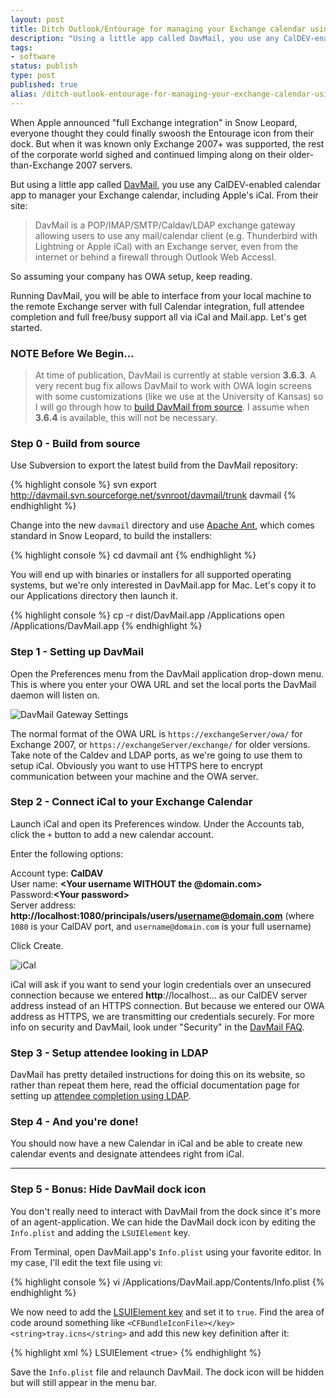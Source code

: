 ```yaml
---
layout: post
title: Ditch Outlook/Entourage for managing your Exchange calendar using DavMail and iCal
description: "Using a little app called DavMail, you use any CalDEV-enabled calendar app to manager your Exchange calendar, including Apple's iCal. From their site, \"DavMail is a POP/IMAP/SMTP/Caldav/LDAP exchange gateway allowing users to use any mail/calendar client (e.g. Thunderbird with Lightning or Apple iCal) with an Exchange server, even from the internet or behind a firewall through Outlook Web Access.\" So assuming your company has OWA setup, keep reading."
tags:
- software
status: publish
type: post
published: true
alias: /ditch-outlook-entourage-for-managing-your-exchange-calendar-using-davmail-and-ical
---
```

When Apple announced "full Exchange integration" in Snow Leopard, everyone thought they could finally swoosh the Entourage icon from their dock. But when it was known only Exchange 2007+ was supported, the rest of the corporate world sighed and continued limping along on their older-than-Exchange 2007 servers.

But using a little app called [DavMail](http://davmail.sourceforge.net/), you use any CalDEV-enabled calendar app to manager your Exchange calendar, including Apple's iCal. From their site:

> DavMail is a POP/IMAP/SMTP/Caldav/LDAP exchange gateway allowing users to use any mail/calendar client (e.g. Thunderbird with Lightning or Apple iCal) with an Exchange server, even from the internet or behind a firewall through Outlook Web Accessl.

So assuming your company has OWA setup, keep reading.

Running DavMail, you will be able to interface from your local machine to the remote Exchange server with full Calendar integration, full attendee completion and full free/busy support all via iCal and Mail.app. Let's get started.

### NOTE Before We Begin&hellip; ###

> At time of publication, DavMail is currently at stable version **3.6.3**. A very recent bug fix allows DavMail to work with OWA login screens with some customizations (like we use at the University of Kansas) so I will go through how to [build DavMail from source](http://davmail.sourceforge.net/build.html). I assume when **3.6.4** is available, this will not be necessary.

### Step 0 - Build from source

Use Subversion to export the latest build from the DavMail repository:

{% highlight console %}
svn export http://davmail.svn.sourceforge.net/svnroot/davmail/trunk davmail
{% endhighlight %}

Change into the new `davmail` directory and use [Apache Ant](http://ant.apache.org/), which comes standard in Snow Leopard, to build the installers:

{% highlight console %}
cd davmail
ant
{% endhighlight %}

You will end up with binaries or installers for all supported operating systems, but we're only interested in DavMail.app for Mac. Let's copy it to our Applications directory then launch it.

{% highlight console %}
cp -r dist/DavMail.app /Applications
open /Applications/DavMail.app
{% endhighlight %}

### Step 1 - Setting up DavMail

Open the Preferences menu from the DavMail application drop-down menu. This is where you enter your OWA URL and set the local ports the DavMail daemon will listen on.

![DavMail Gateway Settings](http://johnkary.net/wp-content/uploads/2010/02/DavMail-Gateway-Settings.jpg "DavMail Gateway Settings")

The normal format of the OWA URL is `https://exchangeServer/owa/` for Exchange 2007, or `https://exchangeServer/exchange/` for older versions. Take note of the Caldev and LDAP ports, as we're going to use them to setup iCal. Obviously you want to use HTTPS here to encrypt communication between your machine and the OWA server.

### Step 2 - Connect iCal to your Exchange Calendar

Launch iCal and open its Preferences window. Under the Accounts tab, click the `+` button to add a new calendar account.

Enter the following options:

Account type: **CalDAV**  
User name: **\<Your username WITHOUT the @domain.com\>**  
Password:**\<Your password\>**  
Server address: **http://localhost:1080/principals/users/username@domain.com**
(where `1080` is your CalDAV port, and `username@domain.com` is your full username)

Click Create.

![iCal](http://johnkary.net/wp-content/uploads/2010/02/iCal.jpg "iCal")

iCal will ask if you want to send your login credentials over an unsecured connection because we entered **http**://localhost&hellip; as our CalDEV server address instead of an HTTPS connection. But because we entered our OWA address as HTTPS, we are transmitting our credentials securely. For more info on security and DavMail, look under "Security" in the [DavMail FAQ](http://davmail.sourceforge.net/faq.html).

### Step 3 - Setup attendee looking in LDAP

DavMail has pretty detailed instructions for doing this on its website, so rather than repeat them here, read the official documentation page for setting up [attendee completion using LDAP](http://davmail.sourceforge.net/osxdirectorysetup.html).

### Step 4 - And you're done!

You should now have a new Calendar in iCal and be able to create new calendar events and designate attendees right from iCal.

* * * * *

### Step 5 - Bonus: Hide DavMail dock icon

You don't really need to interact with DavMail from the dock since it's more of an agent-application. We can hide the DavMail dock icon by editing the `Info.plist` and adding the `LSUIElement` key.

From Terminal, open DavMail.app's `Info.plist` using your favorite editor. In my case, I'll edit the text file using vi:

{% highlight console %}
vi /Applications/DavMail.app/Contents/Info.plist
{% endhighlight %}

We now need to add the [LSUIElement key](http://developer.apple.com/mac/library/documentation/General/Reference/InfoPlistKeyReference/Articles/LaunchServicesKeys.html#//apple_ref/doc/uid/20001431-108256) and set it to `true`. Find the area of code around something like `<CFBundleIconFile></key><string>tray.icns</string>` and add this new key definition after it:

{% highlight xml %}
<key>LSUIElement</key>
<true\>
{% endhighlight %}

Save the `Info.plist` file and relaunch DavMail. The dock icon will be hidden but will still appear in the menu bar.
